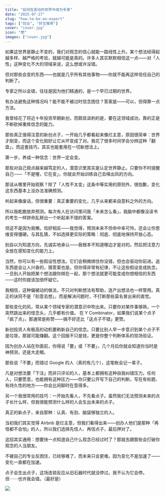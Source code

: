 ```yaml
---
title: "如何在变动的世界中成为专家"
date: "2025-07-27"
slug: "how-to-be-an-expert"
tags: ["创业", "好文推荐"]
cover: "cover.jpg"
icon: "😎"
images: ["cover.jpg"]
---
```

如果这世界是静止不变的，我们对观念的信心就能一路线性上升。某个想法经得起越多样、越严格的考验，就越可能是真的。许多人其实默默相信这一点——对「人性」这种变化不大的领域来说，这么想或许没错。



但对那些会变的东西——也就是几乎所有其他事物——你就不能再这样信任自己的判断了。



专家之所以会错，往往是因为他们精通的，是一个早已过期的世界。



有办法避免这种情况吗？能不能不被过时信念困住？答案是——可以，但得靠一点方法。



我曾经花了将近十年投资早期新创，而颇具讽刺的是，要在这领域成功，靠的正是不断砍掉重练信念的能力。



那些真正值得注意的新创点子，一开始几乎都看起来像烂主意，原因很简单：世界才刚变，而这个变化刚好让它从坏变成了对。我花了很多时间学会分辨这种「翻盘」，而这套技巧，其实也能套用在一切新想法上。



第一步，养成一种信念：世界一定会变。



那些对自己观点越来越笃定的人，潜意识里其实是认定世界静止。只要你不时提醒自己——「不是喔，它在变」，你就会开始训练自己去嗅出风的方向。



那该从哪里开始观察？除了「人性不太变」这条中等实用的原则外，很抱歉，变化这东西基本上没办法准确预测。



听起来像废话，但很重要：真正重要的变化，几乎从来都来自意料之外的方向。



所以我乾脆放弃预测。每次有人在访问里问我「未来怎么看」，我脑中都像没读书的考生一样拼命乱掰出一个听起来不错的答案。



但这不是因为我懒。恰好相反——我觉得，预测未来不但命中率可怜，还会让你思维变得僵硬。与其乱猜，不如选择更实际的策略：彻底、彻底地保持开放心态。



别自以为知道方向，先诚实地承认——我根本不知道哪边才是对的。然后把注意力全放在感知变化的能力上。



当然，你可以有一些假设性想法。它们会稍微绑住你没错，但也会驱动你前进。追东西是会让人兴奋的，猜答案也是。但你得非常有纪律，不让这些假设变成执念。
一旦别人开始把某个想法跟你绑在一起，那个想法就更可能变成你想相信的东西——这时你就该加倍怀疑它。



我相信，这种偏被动的做法，不只对判断想法有帮助，连产出想法也一样管用。真正的诀窍不是「刻意去想」，而是解决问题时，不打断那些莫名冒出来的直觉。



那些变化的风，常从某个领域专家的潜意识中吹出来。只要你对某件事够熟，一个突然跳出来的怪念头，几乎都有价值。
在 Y Combinator，如果我们说某个点子「疯了点」，那通常是称赞——搞不好还比「这点子不错」更赞。



新创投资人有极高的动机要刷新自己的信念。只要比别人早一步意识到某个点子不是垃圾，那就可能赚翻。这个回报不只是钱，更是你整个判断体系的现场验证。



因为创办人站在你面前，你得说「要」或「不要」，几个月后你就会知道你当时是神预测，还是大走眼。



那些说「不要」而错过 Google 的人（真的有几个），这笔帐会记一辈子。



凡是对想法要「下注」而非只评论的人，基本上都拥有这种自我纠错压力。任何人，只要愿意，也能拥有这种压力——你只要公开写下自己的判断。写在有标题、有持久性的地方——你会比闲聊时在意得多。



另一个我很常用的技巧：一开始先看人，不先看点子。虽然我们无法预测未来的点子长什么样，但我很能预测什么样的人会生出未来的点子。



真正的新点子，来自那种：认真、有劲、脑袋够独立的人。



当初我们其实觉得 Airbnb 是烂主意，但我们看得出来——创办人他们是那种「再怪都不会怕」的人，所以我们选择先信人、再信点子，最后押对了。



这招其实通用：想要快一点知道自己什么观念已经过时了？那就去跟那些会打破你观念的人当朋友。



不被自己的专业反困住，已经够难了，而未来只会更难。因为变化不是加速了——变化一直都在加速。



点子会生出点子，这场连锁反应从旧石器时代就没停过。我不认为它会停。
但⋯⋯也许我会错。（最好是）




![](https://prod-files-secure.s3.us-west-2.amazonaws.com/112d0858-5090-4d34-a606-b75eb8d65fd2/46476355-9cf3-4e99-9b7a-3531bc426380/1000202064.png?X-Amz-Algorithm=AWS4-HMAC-SHA256&X-Amz-Content-Sha256=UNSIGNED-PAYLOAD&X-Amz-Credential=ASIAZI2LB4663BKVGR7A%2F20250815%2Fus-west-2%2Fs3%2Faws4_request&X-Amz-Date=20250815T074501Z&X-Amz-Expires=3600&X-Amz-Security-Token=IQoJb3JpZ2luX2VjEA8aCXVzLXdlc3QtMiJHMEUCIQCpfhDbK2axuV9vj%2FljdWBEIoUSVpwsxSoZq7K1ptd9FwIgcbSWYCQZRd%2Fa6vscqJ5uOlnj3%2B2oHeU5nVbQARBLavoq%2FwMIWBAAGgw2Mzc0MjMxODM4MDUiDE%2FXvUz34Y%2FPptUWOCrcA1qlktOP%2FD2Q5nIh9ge4OpaH2c7fmBJPhX9o0GAhXOoVJEpWN710jYoo5G4lBW%2FVYYWrmqDX8J8UqAE%2BUGqULhw1X2gGJLlQkWoOc3qL67x0helsyu1vhlGXr6LRYZcZdqm583%2Fky9uCE%2FkjEL156yUdPY7194wXpMX096deuz9lFmbDTj8kYyioiUXWuMJ7Tt2zSuur4Cuw5EY0RS6HWFdVw%2BVNfCVOEite9TGvzSFBQSOhJkxZh29ESMqmiiwZGpO3vAg9TgdKEYJK7RpPhm8zhjpaAVR45yXgbBY7ec9uFikCozj4CjkJErWLQFVXADBkoC5ZkDqDCb3oqSPKOZD8eI0pZHpnJHD4XIyebnSbVcOe8huMMX8gH61ImBNZxCBr7hyML7d%2BmmvDU87vr9V1IMes%2BQtcyJPrae1IbGE0cvxQP3X4LxYyZvk0xSQPI8zbne7PxWw%2BBGWGfPcSzb8rmCthgg3lG8igUx%2BPCUlqbfXl4aIGobOrMBiy4MWLbOy4vig7cM%2BxYrf0Zhbl2xYxH4dTCxKqzaFGoZCM6gAFyfGZlSZtinRctc8b2xovK8Mj2eexK%2BkA%2Bhf3dmROWRdhWbnAAuzcImfAFyLKUwgMTQYg%2BmPf56Ts%2B9%2B%2BMJav%2B8QGOqUBtXA6Zee5jnlKonLGoHxYKPrdITugZiWM0HDsvZULPFZTsYhvHq9MPYOwU4fgPcP3SgbgafURlCBIu8kLmKK0wScsf7g%2FKK%2BHs8O%2Bb25pfgWp67HViwlenbb7BMSLy4znk2EtEipWCWeIZBUvaLShXmRrIcFGWg0IeV6%2FjVcblaKU2xp5kdkB2BU4KiqTbwEdCR2ozPzzTG6UY02D2Fv9MxoYOrHN&X-Amz-Signature=9be081fc3458fc0d0dbbdee7510a8633e28164d0c0f7c861cbcba1159f5149ba&X-Amz-SignedHeaders=host&x-amz-checksum-mode=ENABLED&x-id=GetObject)

